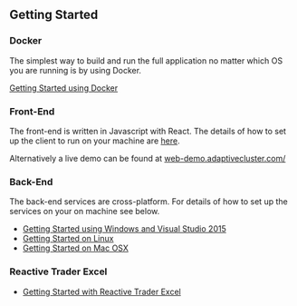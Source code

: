 ## Getting Started

### Docker

The simplest way to build and run the full application no matter which OS you are running is by using Docker.

[Getting Started using Docker](https://github.com/AdaptiveConsulting/ReactiveTraderCloud/blob/master/docs/deployment/readme.md)

### Front-End

The front-end is written in Javascript with React. The details of how to set up the client to run on your machine are [here](../client.md).

Alternatively a live demo can be found at [web-demo.adaptivecluster.com/](https://web-demo.adaptivecluster.com/)

### Back-End

The back-end services are cross-platform. For details of how to set up the services on your on machine see below.

* [Getting Started using Windows and Visual Studio 2015](windows-setup.md)
* [Getting Started on Linux](linux-setup.md)
* [Getting Started on Mac OSX](macos-setup.md)

### Reactive Trader Excel

* [Getting Started with Reactive Trader Excel](reactive-trader-excel.md)
